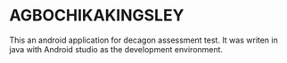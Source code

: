 # AGBOCHIKAKINGSLEY
This an android application for decagon assessment test. 
It was writen in java with Android studio as the development environment.
